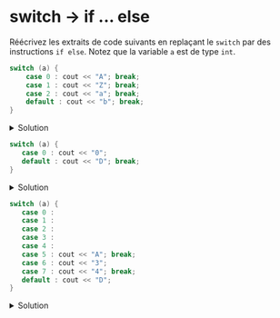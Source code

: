 # switch -> if ... else 
 
Réécrivez les extraits de code suivants en replaçant le `switch` par des instructions `if else`. Notez que 
la variable `a` est de type `int`. 

~~~cpp 
switch (a) {
    case 0 : cout << "A"; break;
    case 1 : cout << "Z"; break;
    case 2 : cout << "a"; break; 
    default : cout << "b"; break;
}
~~~

<details>
<summary>Solution</summary>

~~~cpp 
if (a == 0) {
   cout << "A";
} else if (a == 1) {
   cout << "Z";
} else if (a == 2) {
   cout << "a";
} else {
   cout << "b";
}          
~~~
</details>

~~~cpp 
switch (a) {
   case 0 : cout << "0"; 
   default : cout << "D"; break;
}
~~~

<details>
<summary>Solution</summary>

~~~cpp 
if (a == 0) {
   cout << "0";
}
cout << "D";    
~~~
</details>

~~~cpp 
switch (a) {
   case 0 : 
   case 1 : 
   case 2 : 
   case 3 : 
   case 4 : 
   case 5 : cout << "A"; break;
   case 6 : cout << "3"; 
   case 7 : cout << "4"; break; 
   default : cout << "D"; 
}
~~~

<details>
<summary>Solution</summary>

~~~cpp 
if (a >= 0 and a <= 5) {
   cout << "A";
} else if (a == 6) {
   cout << "34";
} else if (a == 7) {
   cout << "4";
} else {
   cout << "D";
}             
~~~
</details>